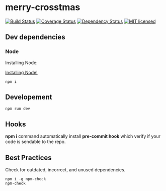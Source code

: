 # merry-crosstmas

[![Build Status](https://travis-ci.org/samuelmartineau/merry-crosstmas.svg?branch=dev)](https://travis-ci.org/samuelmartineau/merry-crosstmas-client)
[![Coverage Status](https://coveralls.io/repos/samuelmartineau/merry-crosstmas/badge.svg?branch=dev&service=github)](https://coveralls.io/github/samuelmartineau/merry-crosstmas-client?branch=dev)
[![Dependency Status](https://david-dm.org/samuelmartineau/merry-crosstmas.svg)](https://david-dm.org/samuelmartineau/merry-crosstmas-client)
[![MIT licensed](https://img.shields.io/badge/license-MIT-blue.svg)](LICENSE)

## Dev dependencies

### Node

Installing Node:

[Installing Node!](https://nodejs.org/en/)

```
npm i
```

## Developement

```
npm run dev
```

## Hooks

**npm i** command automatically install **pre-commit hook** which verify if your code is sendable to the repo.

## Best Practices

Check for outdated, incorrect, and unused dependencies.

```
npm i -g npm-check
npm-check
```
